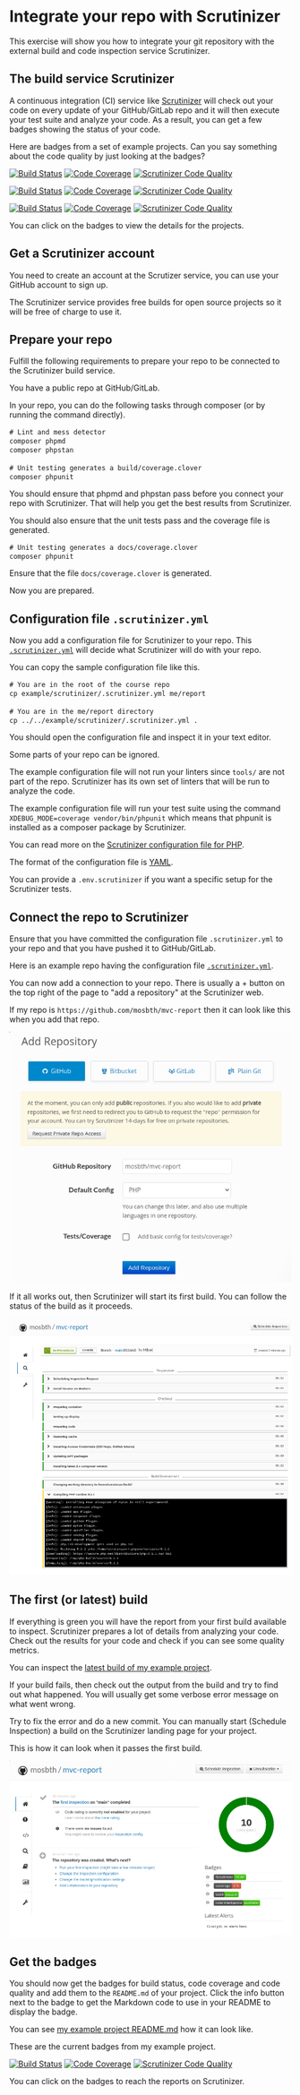 <!--
---
author: mos
revision:
    "2023-05-09": "(B, mos) Reviewed and updated."
    "2022-03-27": "(A, mos) First release."
---

![Doctrine logo](.img/logo.png)

-->

Integrate your repo with Scrutinizer
==========================

This exercise will show you how to integrate your git repository with the external build and code inspection service Scrutinizer.

<!--
TODO

* .env.scrutinizer link to the resource to read.
* Update example repo to 8.2 and docs/coverage.clover
* Can composer phpunit be used instead?
-->



The build service Scrutinizer
--------------------------

A continuous integration (CI) service like [Scrutinizer](https://scrutinizer-ci.com/) will check out your code on every update of your GitHub/GitLab repo and it will then execute your test suite and analyze your code. As a result, you can get a few badges showing the status of your code.

Here are badges from a set of example projects. Can you say something about the code quality by just looking at the badges?

[![Build Status](https://scrutinizer-ci.com/g/canax/router/badges/build.png?b=master)](https://scrutinizer-ci.com/g/canax/router/build-status/master) [![Code Coverage](https://scrutinizer-ci.com/g/canax/router/badges/coverage.png?b=master)](https://scrutinizer-ci.com/g/canax/router/?branch=master) [![Scrutinizer Code Quality](https://scrutinizer-ci.com/g/canax/router/badges/quality-score.png?b=master)](https://scrutinizer-ci.com/g/canax/router/?branch=master)

[![Build Status](https://scrutinizer-ci.com/g/canax/database/badges/build.png?b=master)](https://scrutinizer-ci.com/g/canax/database/build-status/master) [![Code Coverage](https://scrutinizer-ci.com/g/canax/database/badges/coverage.png?b=master)](https://scrutinizer-ci.com/g/canax/database/?branch=master) [![Scrutinizer Code Quality](https://scrutinizer-ci.com/g/canax/database/badges/quality-score.png?b=master)](https://scrutinizer-ci.com/g/canax/database/?branch=master)

[![Build Status](https://scrutinizer-ci.com/g/mosbth/cimage/badges/build.png?b=master)](https://scrutinizer-ci.com/g/mosbth/cimage/build-status/master) [![Code Coverage](https://scrutinizer-ci.com/g/mosbth/cimage/badges/coverage.png?b=master)](https://scrutinizer-ci.com/g/mosbth/cimage/?branch=master) [![Scrutinizer Code Quality](https://scrutinizer-ci.com/g/mosbth/cimage/badges/quality-score.png?b=master)](https://scrutinizer-ci.com/g/mosbth/cimage/?branch=master)

You can click on the badges to view the details for the projects.



Get a Scrutinizer account
--------------------------

You need to create an account at the Scrutizer service, you can use your GitHub account to sign up.

The Scrutinizer service provides free builds for open source projects so it will be free of charge to use it.



Prepare your repo
--------------------------

Fulfill the following requirements to prepare your repo to be connected to the Scrutinizer build service.

You have a public repo at GitHub/GitLab.

In your repo, you can do the following tasks through composer (or by running the command directly).

```
# Lint and mess detector
composer phpmd
composer phpstan

# Unit testing generates a build/coverage.clover
composer phpunit
```

You should ensure that phpmd and phpstan pass before you connect your repo with Scrutinizer. That will help you get the best results from Scrutinizer.

You should also ensure that the unit tests pass and the coverage file is generated.

```
# Unit testing generates a docs/coverage.clover
composer phpunit
```

Ensure that the file `docs/coverage.clover` is generated.

Now you are prepared.



Configuration file `.scrutinizer.yml`
--------------------------

Now you add a configuration file for Scrutinizer to your repo. This [`.scrutinizer.yml`](.scrutinizer.yml) will decide what Scrutinizer will do with your repo.

You can copy the sample configuration file like this.

```
# You are in the root of the course repo
cp example/scrutinizer/.scrutinizer.yml me/report

# You are in the me/report directory
cp ../../example/scrutinizer/.scrutinizer.yml .
```

You should open the configuration file and inspect it in your text editor.

Some parts of your repo can be ignored.

The example configuration file will not run your linters since `tools/` are not part of the repo. Scrutinizer has its own set of linters that will be run to analyze the code.

The example configuration file will run your test suite using the command `XDEBUG_MODE=coverage vendor/bin/phpunit` which means that phpunit is installed as a composer package by Scrutinizer.

You can read more on the [Scrutinizer configuration file for PHP](https://scrutinizer-ci.com/docs/guides/php/continuous-integration-deployment).

The format of the configuration file is [YAML](https://en.wikipedia.org/wiki/YAML).

You can provide a `.env.scrutinizer` if you want a specific setup for the Scrutinizer tests.



Connect the repo to Scrutinizer
--------------------------

Ensure that you have committed the configuration file `.scrutinizer.yml` to your repo and that you have pushed it to GitHub/GitLab.

Here is an example repo having the configuration file [`.scrutinizer.yml`](https://github.com/mosbth/mvc-report/blob/main/.scrutinizer.yml).

You can now add a connection to your repo. There is usually a + button on the top right of the page to "add a repository" at the Scrutinizer web.

If my repo is `https://github.com/mosbth/mvc-report` then it can look like this when you add that repo.

![Scrutinizer add repo](img/add-repo.png)

If it all works out, then Scrutinizer will start its first build. You can follow the status of the build as it proceeds.

![Scrutinizer build progress](img/build-progress.png)



The first (or latest) build
--------------------------

If everything is green you will have the report from your first build available to inspect. Scrutinizer prepares a lot of details from analyzing your code. Check out the results for your code and check if you can see some quality metrics.

You can inspect the [latest build of my example project](https://scrutinizer-ci.com/g/mosbth/mvc-report/).

If your build fails, then check out the output from the build and try to find out what happened. You will usually get some verbose error message on what went wrong.

Try to fix the error and do a new commit. You can manually start (Schedule Inspection) a build on the Scrutinizer landing page for your project.

This is how it can look when it passes the first build.

![Scrutinizer first build](img/first-build.png)



Get the badges
--------------------------

You should now get the badges for build status, code coverage and code quality and add them to the `README.md` of your project. Click the info button next to the badge to get the Markdown code to use in your README to display the badge.

You can see [my example project README.md](https://github.com/mosbth/mvc-report/blob/main/README.md) how it can look like.

These are the current badges from my example project.

[![Build Status](https://scrutinizer-ci.com/g/mosbth/mvc-report/badges/build.png?b=main)](https://scrutinizer-ci.com/g/mosbth/mvc-report/build-status/main) [![Code Coverage](https://scrutinizer-ci.com/g/mosbth/mvc-report/badges/coverage.png?b=main)](https://scrutinizer-ci.com/g/mosbth/mvc-report/?branch=main) [![Scrutinizer Code Quality](https://scrutinizer-ci.com/g/mosbth/mvc-report/badges/quality-score.png?b=main)](https://scrutinizer-ci.com/g/mosbth/mvc-report/?branch=main)

You can click on the badges to reach the reports on Scrutinizer.
